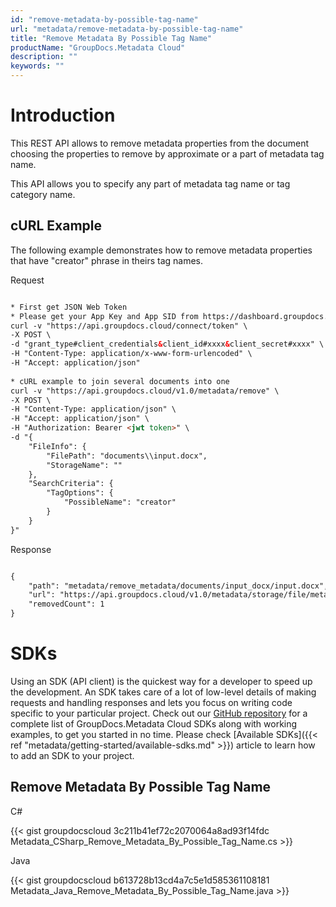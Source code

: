 ```yaml
---
id: "remove-metadata-by-possible-tag-name"
url: "metadata/remove-metadata-by-possible-tag-name"
title: "Remove Metadata By Possible Tag Name"
productName: "GroupDocs.Metadata Cloud"
description: ""
keywords: ""
---
```







# Introduction #

This REST API allows to remove metadata properties from the document choosing the properties to remove by approximate or a part of metadata tag name.

This API allows you to specify any part of metadata tag name or tag category name.

## cURL Example ##

The following example demonstrates how to remove metadata properties that have "creator" phrase in theirs tag names.


 Request

```html 

* First get JSON Web Token
* Please get your App Key and App SID from https://dashboard.groupdocs.cloud/#/apps. Kindly place App Key in "client_secret" and App SID in "client_id" argument.
curl -v "https://api.groupdocs.cloud/connect/token" \
-X POST \
-d "grant_type#client_credentials&client_id#xxxx&client_secret#xxxx" \
-H "Content-Type: application/x-www-form-urlencoded" \
-H "Accept: application/json"
   
* cURL example to join several documents into one
curl -v "https://api.groupdocs.cloud/v1.0/metadata/remove" \
-X POST \
-H "Content-Type: application/json" \
-H "Accept: application/json" \
-H "Authorization: Bearer <jwt token>" \
-d "{
    "FileInfo": {
        "FilePath": "documents\\input.docx",
        "StorageName": ""
    },
    "SearchCriteria": {
        "TagOptions": {
            "PossibleName": "creator"
        }
    }
}"

 ```


 Response

```html 

{
    "path": "metadata/remove_metadata/documents/input_docx/input.docx",
    "url": "https://api.groupdocs.cloud/v1.0/metadata/storage/file/metadata/remove_metadata/documents/input_docx/input.docx",
    "removedCount": 1
}

 ```



# SDKs #

Using an SDK (API client) is the quickest way for a developer to speed up the development. An SDK takes care of a lot of low-level details of making requests and handling responses and lets you focus on writing code specific to your particular project. Check out our [GitHub repository](https://github.com/groupdocs-metadata-cloud) for a complete list of GroupDocs.Metadata Cloud SDKs along with working examples, to get you started in no time. Please check [Available SDKs]({{< ref "metadata/getting-started/available-sdks.md" >}}) article to learn how to add an SDK to your project.

## Remove Metadata By Possible Tag Name ##


 C#



{{< gist groupdocscloud 3c211b41ef72c2070064a8ad93f14fdc Metadata_CSharp_Remove_Metadata_By_Possible_Tag_Name.cs >}}





 Java




{{< gist groupdocscloud b613728b13cd4a7c5e1d585361108181 Metadata_Java_Remove_Metadata_By_Possible_Tag_Name.java >}}




